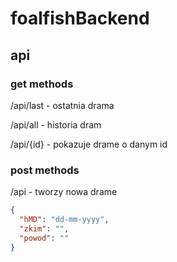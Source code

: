 # foalfishBackend

## api

### get methods

/api/last - ostatnia drama

/api/all - historia dram

/api/{id} - pokazuje drame o danym id 

### post methods

/api - tworzy nowa drame
```json
{
  "hMD": "dd-mm-yyyy",
  "zkim": "",
  "powod": ""
}
```
